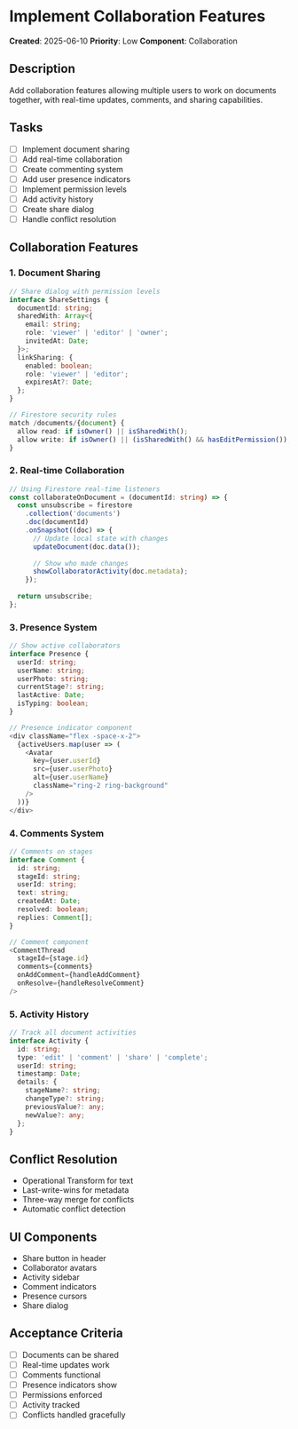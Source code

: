 # Implement Collaboration Features

**Created**: 2025-06-10
**Priority**: Low
**Component**: Collaboration

## Description
Add collaboration features allowing multiple users to work on documents together, with real-time updates, comments, and sharing capabilities.

## Tasks
- [ ] Implement document sharing
- [ ] Add real-time collaboration
- [ ] Create commenting system
- [ ] Add user presence indicators
- [ ] Implement permission levels
- [ ] Add activity history
- [ ] Create share dialog
- [ ] Handle conflict resolution

## Collaboration Features

### 1. Document Sharing
```typescript
// Share dialog with permission levels
interface ShareSettings {
  documentId: string;
  sharedWith: Array<{
    email: string;
    role: 'viewer' | 'editor' | 'owner';
    invitedAt: Date;
  }>;
  linkSharing: {
    enabled: boolean;
    role: 'viewer' | 'editor';
    expiresAt?: Date;
  };
}

// Firestore security rules
match /documents/{document} {
  allow read: if isOwner() || isSharedWith();
  allow write: if isOwner() || (isSharedWith() && hasEditPermission());
}
```

### 2. Real-time Collaboration
```typescript
// Using Firestore real-time listeners
const collaborateOnDocument = (documentId: string) => {
  const unsubscribe = firestore
    .collection('documents')
    .doc(documentId)
    .onSnapshot((doc) => {
      // Update local state with changes
      updateDocument(doc.data());
      
      // Show who made changes
      showCollaboratorActivity(doc.metadata);
    });
    
  return unsubscribe;
};
```

### 3. Presence System
```typescript
// Show active collaborators
interface Presence {
  userId: string;
  userName: string;
  userPhoto: string;
  currentStage?: string;
  lastActive: Date;
  isTyping: boolean;
}

// Presence indicator component
<div className="flex -space-x-2">
  {activeUsers.map(user => (
    <Avatar
      key={user.userId}
      src={user.userPhoto}
      alt={user.userName}
      className="ring-2 ring-background"
    />
  ))}
</div>
```

### 4. Comments System
```typescript
// Comments on stages
interface Comment {
  id: string;
  stageId: string;
  userId: string;
  text: string;
  createdAt: Date;
  resolved: boolean;
  replies: Comment[];
}

// Comment component
<CommentThread
  stageId={stage.id}
  comments={comments}
  onAddComment={handleAddComment}
  onResolve={handleResolveComment}
/>
```

### 5. Activity History
```typescript
// Track all document activities
interface Activity {
  id: string;
  type: 'edit' | 'comment' | 'share' | 'complete';
  userId: string;
  timestamp: Date;
  details: {
    stageName?: string;
    changeType?: string;
    previousValue?: any;
    newValue?: any;
  };
}
```

## Conflict Resolution
- Operational Transform for text
- Last-write-wins for metadata
- Three-way merge for conflicts
- Automatic conflict detection

## UI Components
- Share button in header
- Collaborator avatars
- Activity sidebar
- Comment indicators
- Presence cursors
- Share dialog

## Acceptance Criteria
- [ ] Documents can be shared
- [ ] Real-time updates work
- [ ] Comments functional
- [ ] Presence indicators show
- [ ] Permissions enforced
- [ ] Activity tracked
- [ ] Conflicts handled gracefully
